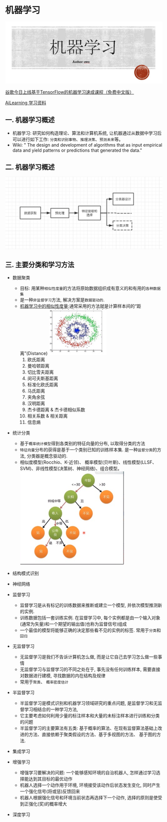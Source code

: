 # 机器学习

![图片](../img/1564392752105.jpg)


[谷歌今日上线基于TensorFlow的机器学习速成课程（免费中文版）](https://developers.google.cn/machine-learning/crash-course/ml-intro)

[AiLearning  学习资料](https://github.com/apachecn/AiLearning)

## 一. 机器学习概述

- 机器学习: 研究如何构造理论、算法和计算机系统, 让机器通过从数据中学习后可以进行如下工作: `分类和识别事物`、`推理决策`、`预测未来`等。
- Wiki: " The design and development of algorithms that as input empirical data and yieId patterns or predictions that generated the data."

## 二. 机器学习概述
![图片](../img/机器学习概述.png)

## 三. 主要分类和学习方法

* 数据聚类
  
    - 目标: 用某种`相似性度量`的方法将原始数据组织成有意义的和有用的`各种数据集`
    - 是一种`非监督学习`方法, 解决方案是`数据驱动的`.
    - [机器学习中的相似性度量](https://www.cnblogs.com/heaad/archive/2011/03/08/1977733.html):通常采用的方法就是计算样本间的“距离”(Distance)
     ![图片](../img/数据聚类.png)
      1. 欧氏距离
      2. 曼哈顿距离
      3. 切比雪夫距离
      4. 闵可夫斯基距离
      5. 标准化欧氏距离
      6. 马氏距离
      7. 夹角余弦
      8. 汉明距离
      9. 杰卡德距离 & 杰卡德相似系数
      10. 相关系数 & 相关距离
      11. 信息熵
* 统计分类
    - 基于`概率统计模型`得到各类别的特征向量的分布, 以取得分类的方法
    - `特征向量`分布的获得是基于一个类别已知的训练样本集. 是一种`监督分类`的方法, 分类器是概念驱动的.
    - 相似度模型(Rocchio、K-近邻)、 概率模型(贝叶斯)、线性模型(LLSF、SVM)、非线性模型(决策树、神经网络)、组合模型。
      ![图片](../img/统计分类_image.png)

* 结构模式识别
* 神经网络
* 监督学习
    - 监督学习是从有标记的训练数据来推断或建立一个模型, 并依次模型推测新的实例.
    - 训练数据包括一套训练实例. 在监督学习中, 每个实例都是由一个输入对象(通常为矢量)和一个期望的输出值(也称为监督信号)组成
    - 一个最佳的模型将能够正确的决定那些看不见的实例的标签. 常用于`分类`和`回归`
* 无监督学习
    - 无监督学习是我们不告诉计算机怎么做, 而是让它自己去学习怎么做一些事情
    - 无监督学习与监督学习的不同之处在于, 事先没有任何训练样本, 需要直接对数据进行建模, 寻找数据的内在结构及规律
    - 常用于`聚类`、 `概率密度估计`
* 半监督学习
    - 半监督学习是模式识别和机器学习领域研究的重点问题, 是监督学习和无监督学习相结合的一种学习方法,
    - 它主要考虑如何利用少量的标注样本和大量的未标注样本进行训练和分类的问题
    - 半监督学习的主要算法有五类: 基于概率的算法、在现有监督算法基础上改进的方法、直接依赖于聚类假设的方法、基于多视图的方法、 基于图的方法.
* 集成学习
* 增强学习
    - 增强学习要解决的问题: 一个能够感知环境的自治机器人, 怎样通过学习选择能达到其目标的最优动作
    - 机器人选择一个动作用于环境, 环境接受该动作后状态发生变化, 同时产生一个强化信号(将或惩)反馈回来
    - 机器人根据强化信号和环境当前状态再选择下一个动作, 选择的原则是使受到正强化(奖)的概率增大
* 深度学习
  